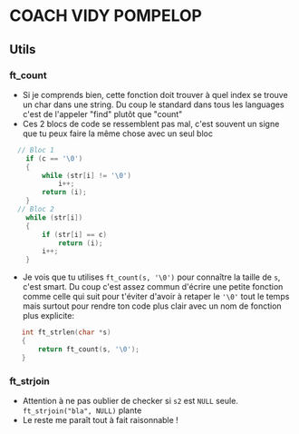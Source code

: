 # COACH VIDY POMPELOP

## Utils

### ft_count

* Si je comprends bien, cette fonction doit trouver à quel index se trouve un char dans une string. Du coup le standard dans tous les languages c'est de l'appeler "find" plutôt que "count"
* Ces 2 blocs de code se ressemblent pas mal, c'est souvent un signe que tu peux faire la même chose avec un seul bloc
```c 
  // Bloc 1
 	if (c == '\0')
	{
		while (str[i] != '\0')
			i++;
		return (i);
	}
  // Bloc 2
	while (str[i])
	{
		if (str[i] == c)
			return (i);
		i++;
	}
 ```
 * Je vois que tu utilises `ft_count(s, '\0')` pour connaître la taille de `s`, c'est smart. Du coup c'est assez commun d'écrire une petite fonction comme celle qui suit pour t'éviter d'avoir à retaper le `'\0'` tout le temps mais surtout pour rendre ton code plus clair avec un nom de fonction plus explicite:
 ```c
	int ft_strlen(char *s)
	{
		return ft_count(s, '\0');
	}
 ``` 

### ft_strjoin

* Attention à ne pas oublier de checker si `s2` est `NULL` seule. `ft_strjoin("bla", NULL)` plante
* Le reste me paraît tout à fait raisonnable !
